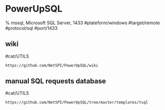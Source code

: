# PowerUpSQL

% mssql, Microsoft SQL Server, 1433
#plateform/windows #target/remote  #protocol/sql  #port/1433 

## wiki
#cat/UTILS
```bash
https://github.com/NetSPI/PowerUpSQL/wiki
```


## manual SQL requests database
#cat/UTILS
```bash
https://github.com/NetSPI/PowerUpSQL/tree/master/templates/tsql
```